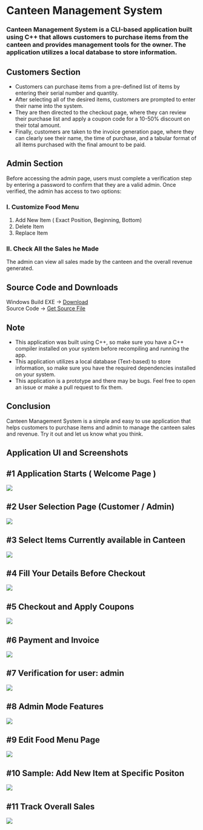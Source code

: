 # Canteen Management System
### Canteen Management System is a CLI-based application built using C++ that allows customers to purchase items from the canteen and provides management tools for the owner. The application utilizes a local database to store information.

## Customers Section
 
* Customers can purchase items from a pre-defined list of items by entering their serial number and quantity.  
*  After selecting all of the desired items, customers are prompted to enter their name into the system. 
* They are then directed to the checkout page, where they can review their purchase list and apply a coupon code for a 10-50% discount on their total amount.
* Finally, customers are taken to the invoice generation page, where they can clearly see their name, the time of purchase, and a tabular format of all items purchased with the final amount to be paid.

## Admin Section
 Before accessing the admin page, users must complete a verification step by entering a password to confirm that they are a valid admin. Once verified, the admin has access to two options:

### I. Customize Food Menu
1. Add New Item
( Exact Position, Beginning, Bottom)
2. Delete Item
3. Replace Item

### II. Check All the Sales he Made
The admin can view all sales made by the canteen and the overall revenue generated.</br>

## Source Code and Downloads </br>
Windows Build EXE -> [Download](https://github.com/mohitdhami/Canteen-Management-System/raw/main/Canteen%20Managment%20System.exe) </br>
Source Code -> [Get Source File](/cms.cpp) </br>

## Note
* This application was built using C++, so make sure you have a C++ compiler installed on your system before recompiling and running the app.
* This application utilizes a local database (Text-based) to store information, so make sure you have the required dependencies installed on your system.
* This application is a prototype and there may be bugs. Feel free to open an issue or make a pull request to fix them.
## Conclusion
Canteen Management System is a simple and easy to use application that helps customers to purchase items and admin to manage the canteen sales and revenue. Try it out and let us know what you think.
## Application UI and Screenshots</br>
<p align="center">
  <h2>#1 Application Starts ( Welcome Page )</h2>
  <img src="/Screenshots/Screenshot (1).png">
  </br><h2>#2 User Selection Page (Customer / Admin)</h2>
  <img src="/Screenshots/Screenshot (2).png">
  </br><h2>#3 Select Items Currently available in Canteen</h2>
  <img src="/Screenshots/Screenshot (3).png">
  </br><h2>#4 Fill Your Details Before Checkout</h2>
  <img src="/Screenshots/Screenshot (4).png">
  </br><h2>#5 Checkout and Apply Coupons</h2>
  <img src="/Screenshots/Screenshot (5).png">
  </br><h2>#6 Payment and Invoice</h2>
  <img src="/Screenshots/Screenshot (6).png">
  </br><h2>#7 Verification for user: admin</h2>
  <img src="/Screenshots/Screenshot (7).png">
  </br><h2>#8 Admin Mode Features</h2>
  <img src="/Screenshots/Screenshot (8).png">
  </br><h2>#9 Edit Food Menu Page</h2>
  <img src="/Screenshots/Screenshot (9).png">
  </br><h2>#10 Sample: Add New Item at Specific Positon</h2>
  <img src="/Screenshots/Screenshot (10).png">
  </br><h2>#11 Track Overall Sales</h2>
  <img src="/Screenshots/Screenshot (11).png">
</p>

